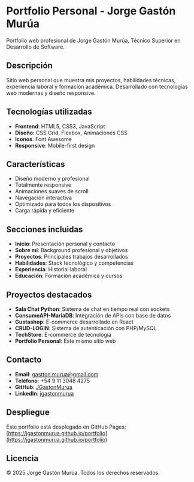 # Portfolio Personal - Jorge Gastón Murúa

Portfolio web profesional de Jorge Gastón Murúa, Técnico Superior en Desarrollo de Software.

## Descripción

Sitio web personal que muestra mis proyectos, habilidades técnicas, experiencia laboral y formación académica. Desarrollado con tecnologías web modernas y diseño responsive.

## Tecnologías utilizadas

- **Frontend**: HTML5, CSS3, JavaScript
- **Diseño**: CSS Grid, Flexbox, Animaciones CSS
- **Iconos**: Font Awesome
- **Responsive**: Mobile-first design

## Características

- Diseño moderno y profesional
- Totalmente responsive
- Animaciones suaves de scroll
- Navegación interactiva
- Optimizado para todos los dispositivos
- Carga rápida y eficiente

## Secciones incluidas

- **Inicio**: Presentación personal y contacto
- **Sobre mí**: Background profesional y objetivos
- **Proyectos**: Principales trabajos desarrollados
- **Habilidades**: Stack tecnológico y competencias
- **Experiencia**: Historial laboral
- **Educación**: Formación académica y cursos

## Proyectos destacados

- **Sala Chat Python**: Sistema de chat en tiempo real con sockets
- **ConsumeAPI-MariaDB**: Integración de APIs con base de datos
- **Gustashop**: E-commerce desarrollado en React
- **CRUD-LOGIN**: Sistema de autenticación con PHP/MySQL
- **TechStore**: E-commerce de tecnología
- **Portfolio Personal**: Este mismo sitio web

## Contacto

- **Email**: gastton.murua@gmail.com
- **Teléfono**: +54 9 11 3048 4275
- **GitHub**: [JGastonMurua](https://github.com/JGastonMurua)
- **LinkedIn**: [jgastonmurua](https://linkedin.com/in/jgastonmurua)


## Despliegue

Este portfolio está desplegado en GitHub Pages:
[https://jgastonmurua.github.io/portfolio](https://jgastonmurua.github.io/portfolio)

## Licencia

© 2025 Jorge Gastón Murúa. Todos los derechos reservados.